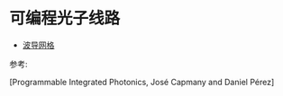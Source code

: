 # 可编程光子线路

* [波导网格](waveguide_meshes.md)

参考:

[Programmable Integrated Photonics, José Capmany and Daniel Pérez]